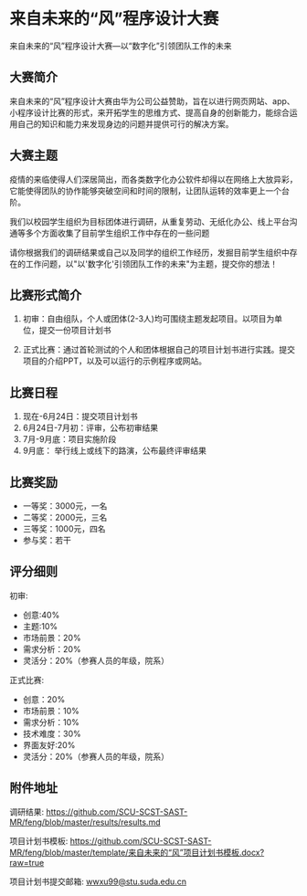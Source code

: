 # 来自未来的“风”程序设计大赛
来自未来的“风”程序设计大赛—以“数字化”引领团队工作的未来

## 大赛简介

来自未来的“风”程序设计大赛由华为公司公益赞助，旨在以进行网页网站、app、小程序设计比赛的形式，来开拓学生的思维方式、提高自身的创新能力，能综合运用自己的知识和能力来发现身边的问题并提供可行的解决方案。

## 大赛主题

疫情的来临使得人们深居简出，而各类数字化办公软件却得以在网络上大放异彩，它能使得团队的协作能够突破空间和时间的限制，让团队运转的效率更上一个台阶。

我们以校园学生组织为目标团体进行调研，从重复劳动、无纸化办公、线上平台沟通等多个方面收集了目前学生组织工作中存在的一些问题

请你根据我们的调研结果或自己以及同学的组织工作经历，发掘目前学生组织中存在的工作问题，以"以'数字化'引领团队工作的未来"为主题，提交你的想法！

## 比赛形式简介

1. 初审：自由组队，个人或团体(2-3人)均可围绕主题发起项目。以项目为单位，提交一份项目计划书  

2. 	正式比赛：通过首轮测试的个人和团体根据自己的项目计划书进行实践。提交项目的介绍PPT，以及可以运行的示例程序或网站。

## 比赛日程

1. 现在-6月24日：提交项目计划书
2. 6月24日-7月初：评审，公布初审结果
3. 7月-9月底：项目实施阶段
4. 9月底： 举行线上或线下的路演，公布最终评审结果

## 比赛奖励
* 一等奖：3000元，一名
* 二等奖：2000元，三名
* 三等奖：1000元，四名
* 参与奖：若干

## 评分细则
初审: 
* 创意:40%
* 主题:10%
* 市场前景：20%
* 需求分析：20%
* 灵活分：20%（参赛人员的年级，院系）

正式比赛:
* 创意：20%
* 市场前景：10%
* 需求分析：10%
* 技术难度：30%
* 界面友好:20%
* 灵活分：20%（参赛人员的年级，院系）

## 附件地址

调研结果: <https://github.com/SCU-SCST-SAST-MR/feng/blob/master/results/results.md>

项目计划书模板: <https://github.com/SCU-SCST-SAST-MR/feng/blob/master/template/来自未来的“风”项目计划书模板.docx?raw=true>

项目计划书提交邮箱: <wwxu99@stu.suda.edu.cn>
